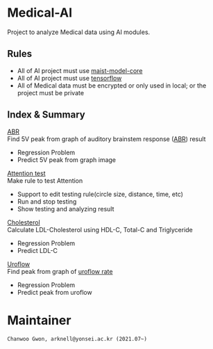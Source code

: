 # Medical-AI

Project to analyze Medical data using AI modules.

## Rules
- All of AI project must use [maist-model-core](https://github.com/Yonsei-Maist/maist-model-core.git)
- All of AI project must use [tensorflow](https://www.tensorflow.org/)
- All of Medical data must be encrypted or only used in local; or the project must be private

## Index & Summary
[ABR](https://github.com/Yonsei-Maist/Medical-AI/tree/main/abr)  
Find 5V peak from graph of auditory brainstem response ([ABR](https://en.wikipedia.org/wiki/Auditory_brainstem_response)) result  
- Regression Problem
- Predict 5V peak from graph image
  
[Attention test](https://github.com/Yonsei-Maist/Medical-AI/tree/main/attention-test)  
Make rule to test Attention  
- Support to edit testing rule(circle size, distance, time, etc)
- Run and stop testing
- Show testing and analyzing result
  
[Cholesterol](https://github.com/Yonsei-Maist/Medical-AI/tree/main/cholesterol)  
Calculate LDL-Cholesterol using HDL-C, Total-C and Triglyceride  
- Regression Problem
- Predict LDL-C
  
[Uroflow](https://github.com/Yonsei-Maist/Medical-AI/tree/main/uroflow)  
Find peak from graph of [uroflow rate](https://en.wikipedia.org/wiki/Urine_flow_rate)
- Regression Problem
- Predict peak from uroflow

# Maintainer
```
Chanwoo Gwon, arknell@yonsei.ac.kr (2021.07~)
```
